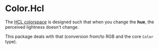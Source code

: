 # Color.Hcl

The [HCL colorspace](https://en.wikipedia.org/wiki/HCL_color_space) is designed such that when you change the **hue**, the perceived lightness doesn't change.

This package deals with that (conversion from/to RGB and the core `Color` type).
